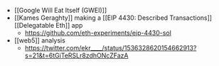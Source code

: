 - [[Google Will Eat Itself (GWEI)]]
- [[Kames Geraghty]] making a [[EIP 4430: Described Transactions]] [[Delegatable Eth]] app
    - https://github.com/eth-experiments/eip-4430-sol
- [[web5]] analysis
    - https://twitter.com/ekr____/status/1536328620154662913?s=21&t=6tGiTeRSLr8zdhONcZFazA

